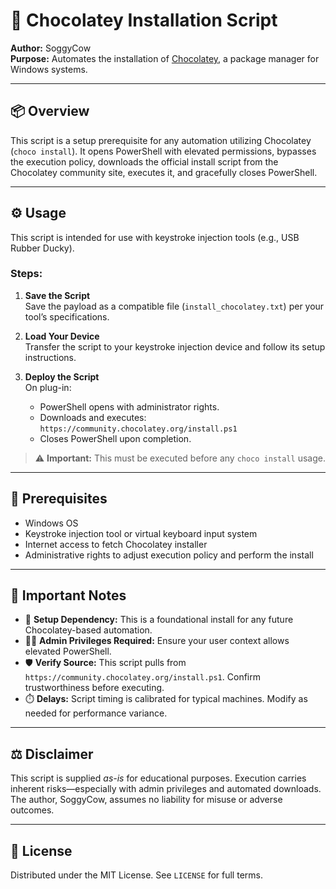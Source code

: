 # 🧰 Chocolatey Installation Script

**Author:** SoggyCow  
**Purpose:** Automates the installation of [Chocolatey](https://chocolatey.org), a package manager for Windows systems.

---

## 📦 Overview

This script is a setup prerequisite for any automation utilizing Chocolatey (`choco install`). It opens PowerShell with elevated permissions, bypasses the execution policy, downloads the official install script from the Chocolatey community site, executes it, and gracefully closes PowerShell.

---

## ⚙️ Usage

This script is intended for use with keystroke injection tools (e.g., USB Rubber Ducky).

### Steps:

1. **Save the Script**  
   Save the payload as a compatible file (`install_chocolatey.txt`) per your tool’s specifications.

2. **Load Your Device**  
   Transfer the script to your keystroke injection device and follow its setup instructions.

3. **Deploy the Script**  
   On plug-in:
   - PowerShell opens with administrator rights.
   - Downloads and executes: `https://community.chocolatey.org/install.ps1`
   - Closes PowerShell upon completion.

> ⚠️ **Important:** This must be executed before any `choco install` usage.

---

## 🧱 Prerequisites

- Windows OS  
- Keystroke injection tool or virtual keyboard input system  
- Internet access to fetch Chocolatey installer  
- Administrative rights to adjust execution policy and perform the install

---

## 📝 Important Notes

- 🔑 **Setup Dependency:** This is a foundational install for any future Chocolatey-based automation.
- 🧑‍💻 **Admin Privileges Required:** Ensure your user context allows elevated PowerShell.
- 🛡️ **Verify Source:** This script pulls from `https://community.chocolatey.org/install.ps1`. Confirm trustworthiness before executing.
- ⏱️ **Delays:** Script timing is calibrated for typical machines. Modify as needed for performance variance.

---

## ⚖️ Disclaimer

This script is supplied _as-is_ for educational purposes. Execution carries inherent risks—especially with admin privileges and automated downloads. The author, SoggyCow, assumes no liability for misuse or adverse outcomes.

---

## 📄 License

Distributed under the MIT License. See `LICENSE` for full terms.
